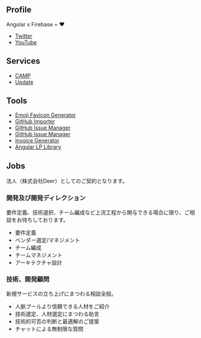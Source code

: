 ## Profile

Angular x Firebase = ❤️

- [Twitter](https://twitter.com/d151005)
- [YouTube](https://www.youtube.com/channel/UCUPq5dKFGnOziaqYI-ejYcg?view_as=subscriber)

## Services

- [CAMP](https://to.camp/about)
- [Update](https://update.jp/)

## Tools

- [Emoji Favicon Generator](https://deerboy.github.io/emoji-favicon-generator/)
- [GitHub Importer](https://deerboy.github.io/gh-importer/)
- [GitHub Issue Manager](https://deer-inc.github.io/gim/)
- [GitHub Issue Manager](https://deer-inc.github.io/gim/)
- [Invoice Generator](https://deer-inc.github.io/invoice-generator/)
- [Angular LP Library](https://deer-inc.github.io/ng-lp/)

## Jobs

法人（株式会社Deer）としてのご契約となります。

### 開発及び開発ディレクション

要件定義、技術選択、チーム編成など上流工程から関与できる場合に限り、ご相談をお待ちしております。

- 要件定義
- ベンダー選定/マネジメント
- チーム編成
- チームマネジメント
- アーキテクチャ設計

### 技術、開発顧問

新規サービスの立ち上げにまつわる相談全般。

- 人脈プールより信頼できる人材をご紹介
- 技術選定、人材選定にまつわる助言
- 技術的可否の判断と最適解のご提案
- チャットによる無制限な質問
